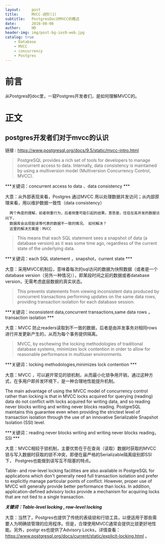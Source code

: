 ```yaml
---
layout:     post
title:      MVCC-进阶(1)
subtitle:   PostgresDoc对MVCC的概述
date:       2018-08-08
author:     HD
header-img: img/post-bg-ios9-web.jpg
catalog: true
    - Database
    - MVCC
    - concurrency
    - Postgres
---
```

# 前言

从Postgres的doc里，一窥Postgres开发者们，是如何理解MVCC的。

# 正文

## postgres开发者们对于mvcc的认识

链接 : https://www.postgresql.org/docs/9.5/static/mvcc-intro.html


> PostgreSQL provides a rich set of tools for developers to manage concurrent access to data. Internally, data consistency is maintained by using a multiversion model (Multiversion Concurrency Control, MVCC). 


***关键词：concurrent access to data 、data consistency ***

大意：从外部表现来看，Postgres 通过MVCC 用以处理数据并发访问；从内部原理来看，用以维护数据一致性（data consistency）

	  两个角度的理解，前者侧重行为，后者侧重可能引起的结果。意思是，往往在高并发的数据访问下，
	  数据库会出现脏读等代表的数据不一致的情况。　如何解决？
	  这里的解决方案是：MVCC


> This means that each SQL statement sees a snapshot of data (a database version) as it was some time ago, regardless of the current state of the underlying data. 


***关键词：each SQL statement ，snapshot，current state ***

大意：采用MVCC机制后，意味着每次的sql访问的数据为快照数据（或者是一个　database version（另外一种情况）），即某段时间之前的数据或者database version，无需考虑底层数据的真实状态。


> This prevents statements from viewing inconsistent data produced by concurrent transactions performing updates on the same data rows, providing transaction isolation for each database session.

***关键词：inconsistent data,concurrent transactions,same data rows ，transaction isolation ***

大意：MVCC 防止readers读取到不一致的数据，后者是由并发事务对相同rows进行并发更新产生的，从而为每个事务提供隔离。


> MVCC, by eschewing the locking methodologies of traditional database systems, minimizes lock contention in order to allow for reasonable performance in multiuser environments. 

***关键词：locking methodologies,minimizes lock contention ***

大意：MVCC ，可以避开常见的锁机制，从而最小化锁争用开销，通过这种方式，在多用户即并发环境下，是一种合理地性能提升机制。



The main advantage of using the MVCC model of concurrency control rather than locking is that in MVCC locks acquired for querying (reading) data do not conflict with locks acquired for writing data, and so reading never blocks writing and writing never blocks reading. PostgreSQL maintains this guarantee even when providing the strictest level of transaction isolation through the use of an innovative Serializable Snapshot Isolation (SSI) level.

***关键词：reading never blocks writing and writing never blocks reading，SSI ***

大意：MVCC相较于锁机制，主要优势在于在查询（读取）数据时获取的MVCC锁与写入数据时获取的锁不冲突，即便在最严格的Serializable隔离级别即SSI下，
	 Postgres也能做到读写互不阻塞的特点。


Table- and row-level locking facilities are also available in PostgreSQL for applications which don't generally need full transaction isolation and prefer to explicitly manage particular points of conflict. However, proper use of MVCC will generally provide better performance than locks. In addition, application-defined advisory locks provide a mechanism for acquiring locks that are not tied to a single transaction.


***关键词：Table-level locking ,  row-level locking***

大意：当然了，Postgres也提供了传统的表级锁和行锁工具，以便适用于那些需要人为明确锁管理的应用程序。但是，合理使用MVCC通常会提供比锁更好地性能。另外，postgr	   es也提供了Advisory Locks，详情查看：https://www.postgresql.org/docs/current/static/explicit-locking.html 。




